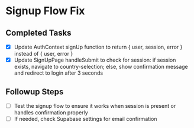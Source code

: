 # Signup Flow Fix

## Completed Tasks
- [x] Update AuthContext signUp function to return { user, session, error } instead of { user, error }
- [x] Update SignUpPage handleSubmit to check for session: if session exists, navigate to country-selection; else, show confirmation message and redirect to login after 3 seconds

## Followup Steps
- [ ] Test the signup flow to ensure it works when session is present or handles confirmation properly
- [ ] If needed, check Supabase settings for email confirmation
